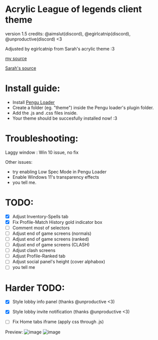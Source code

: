 # Acrylic League of legends client theme
version 1.5
credits: @aimslut(discord), @egirlcatnip(discord), @unproductive(discord)
<3

Adjusted by egirlcatnip from Sarah's acrylic theme :3


[my source](https://github.com/PrincessAkira/league-launcher-theme/tree/main/Acrylical)

[Sarah's source](https://github.com/PrincessAkira/league-launcher-theme/tree/main/Acrylical)

# Install guide:
- Install [Pengu Loader](https://github.com/PenguLoader/PenguLoader)
- Create a folder (eg. "theme") inside the Pengu loader's plugin folder.
- Add the .js and .css files inside.
- Your theme should be succesfully installed now! :3

# Troubleshooting:
  Laggy window : Win 10 issue, no fix

  Other issues:
- try enabling Low Spec Mode in Pengu Loader
- Enable Windows 11's transparency effects
- you tell me.

# TODO:
- [x] Adjust Inventory-Spells tab
- [x] Fix Profile-Match History gold indicator box
- [ ] Comment most of selectors
- [ ] Adjust end of game screens (normals)
- [ ] Adjust end of game screens (ranked)
- [ ] Adjust end of game screens (CLASH)
- [ ] Adjust clash screens
- [ ] Adjust Profile-Ranked tab
- [ ] Adjust social panel's height (cover alphabox)
- [ ] you tell me

# Harder TODO:
- [x] Style lobby info panel (thanks @unproductive <3)
- [x] Style lobby invite notification (thanks @unproductive <3)
- [ ] Fix Home tabs iframe (apply css through .js)



Preview:
![image](https://github.com/egirlcatnip/acrylic-league-theme/assets/26607304/057e60f2-b6f4-4eae-98f8-45c6f5448011)
![image](https://github.com/egirlcatnip/acrylic-league-theme/assets/26607304/7383aa38-a415-4e83-85fc-e82197a43070)
